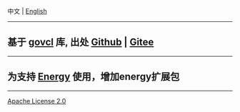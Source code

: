 中文 | [English](README.md)

---

## 基于 [govcl](https://gitee.com/ying32/govcl/) 库, 出处 [Github](https://github.com/energye/golcl) | [Gitee](https://gitee.com/ying32/govcl)

----

## 为支持 [Energy](https://github.com/energye/energy) 使用，增加energy扩展包

----
[Apache License 2.0](https://github.com/energye/golcl/blob/master/LICENSE)
